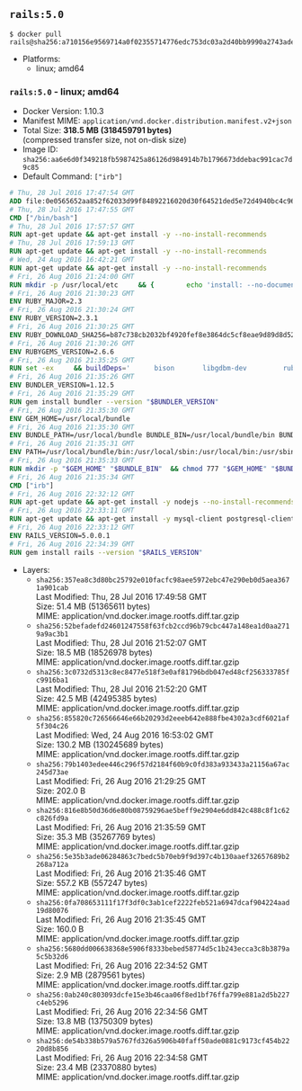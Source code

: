 ## `rails:5.0`

```console
$ docker pull rails@sha256:a710156e9569714a0f02355714776edc753dc03a2d40bb9990a2743adee26745
```

-	Platforms:
	-	linux; amd64

### `rails:5.0` - linux; amd64

-	Docker Version: 1.10.3
-	Manifest MIME: `application/vnd.docker.distribution.manifest.v2+json`
-	Total Size: **318.5 MB (318459791 bytes)**  
	(compressed transfer size, not on-disk size)
-	Image ID: `sha256:aa6e6d0f349218fb5987425a86126d984914b7b1796673ddebac991cac7d9c85`
-	Default Command: `["irb"]`

```dockerfile
# Thu, 28 Jul 2016 17:47:54 GMT
ADD file:0e0565652aa852f62033d99f84892216020d30f64521ded5e72d4940bc4c9697 in /
# Thu, 28 Jul 2016 17:47:55 GMT
CMD ["/bin/bash"]
# Thu, 28 Jul 2016 17:57:57 GMT
RUN apt-get update && apt-get install -y --no-install-recommends 		ca-certificates 		curl 		wget 	&& rm -rf /var/lib/apt/lists/*
# Thu, 28 Jul 2016 17:59:13 GMT
RUN apt-get update && apt-get install -y --no-install-recommends 		bzr 		git 		mercurial 		openssh-client 		subversion 				procps 	&& rm -rf /var/lib/apt/lists/*
# Wed, 24 Aug 2016 16:42:21 GMT
RUN apt-get update && apt-get install -y --no-install-recommends 		autoconf 		automake 		bzip2 		file 		g++ 		gcc 		imagemagick 		libbz2-dev 		libc6-dev 		libcurl4-openssl-dev 		libdb-dev 		libevent-dev 		libffi-dev 		libgeoip-dev 		libglib2.0-dev 		libjpeg-dev 		libkrb5-dev 		liblzma-dev 		libmagickcore-dev 		libmagickwand-dev 		libmysqlclient-dev 		libncurses-dev 		libpng-dev 		libpq-dev 		libreadline-dev 		libsqlite3-dev 		libssl-dev 		libtool 		libwebp-dev 		libxml2-dev 		libxslt-dev 		libyaml-dev 		make 		patch 		xz-utils 		zlib1g-dev 	&& rm -rf /var/lib/apt/lists/*
# Fri, 26 Aug 2016 21:24:00 GMT
RUN mkdir -p /usr/local/etc 	&& { 		echo 'install: --no-document'; 		echo 'update: --no-document'; 	} >> /usr/local/etc/gemrc
# Fri, 26 Aug 2016 21:30:23 GMT
ENV RUBY_MAJOR=2.3
# Fri, 26 Aug 2016 21:30:24 GMT
ENV RUBY_VERSION=2.3.1
# Fri, 26 Aug 2016 21:30:25 GMT
ENV RUBY_DOWNLOAD_SHA256=b87c738cb2032bf4920fef8e3864dc5cf8eae9d89d8d523ce0236945c5797dcd
# Fri, 26 Aug 2016 21:30:26 GMT
ENV RUBYGEMS_VERSION=2.6.6
# Fri, 26 Aug 2016 21:35:25 GMT
RUN set -ex 	&& buildDeps=' 		bison 		libgdbm-dev 		ruby 	' 	&& apt-get update 	&& apt-get install -y --no-install-recommends $buildDeps 	&& rm -rf /var/lib/apt/lists/* 	&& curl -fSL -o ruby.tar.gz "http://cache.ruby-lang.org/pub/ruby/$RUBY_MAJOR/ruby-$RUBY_VERSION.tar.gz" 	&& echo "$RUBY_DOWNLOAD_SHA256 *ruby.tar.gz" | sha256sum -c - 	&& mkdir -p /usr/src/ruby 	&& tar -xzf ruby.tar.gz -C /usr/src/ruby --strip-components=1 	&& rm ruby.tar.gz 	&& cd /usr/src/ruby 	&& { echo '#define ENABLE_PATH_CHECK 0'; echo; cat file.c; } > file.c.new && mv file.c.new file.c 	&& autoconf 	&& ./configure --disable-install-doc 	&& make -j"$(nproc)" 	&& make install 	&& apt-get purge -y --auto-remove $buildDeps 	&& gem update --system $RUBYGEMS_VERSION 	&& rm -r /usr/src/ruby
# Fri, 26 Aug 2016 21:35:26 GMT
ENV BUNDLER_VERSION=1.12.5
# Fri, 26 Aug 2016 21:35:29 GMT
RUN gem install bundler --version "$BUNDLER_VERSION"
# Fri, 26 Aug 2016 21:35:30 GMT
ENV GEM_HOME=/usr/local/bundle
# Fri, 26 Aug 2016 21:35:30 GMT
ENV BUNDLE_PATH=/usr/local/bundle BUNDLE_BIN=/usr/local/bundle/bin BUNDLE_SILENCE_ROOT_WARNING=1 BUNDLE_APP_CONFIG=/usr/local/bundle
# Fri, 26 Aug 2016 21:35:31 GMT
ENV PATH=/usr/local/bundle/bin:/usr/local/sbin:/usr/local/bin:/usr/sbin:/usr/bin:/sbin:/bin
# Fri, 26 Aug 2016 21:35:33 GMT
RUN mkdir -p "$GEM_HOME" "$BUNDLE_BIN" 	&& chmod 777 "$GEM_HOME" "$BUNDLE_BIN"
# Fri, 26 Aug 2016 21:35:34 GMT
CMD ["irb"]
# Fri, 26 Aug 2016 22:32:12 GMT
RUN apt-get update && apt-get install -y nodejs --no-install-recommends && rm -rf /var/lib/apt/lists/*
# Fri, 26 Aug 2016 22:33:11 GMT
RUN apt-get update && apt-get install -y mysql-client postgresql-client sqlite3 --no-install-recommends && rm -rf /var/lib/apt/lists/*
# Fri, 26 Aug 2016 22:33:12 GMT
ENV RAILS_VERSION=5.0.0.1
# Fri, 26 Aug 2016 22:34:39 GMT
RUN gem install rails --version "$RAILS_VERSION"
```

-	Layers:
	-	`sha256:357ea8c3d80bc25792e010facfc98aee5972ebc47e290eb0d5aea3671a901cab`  
		Last Modified: Thu, 28 Jul 2016 17:49:58 GMT  
		Size: 51.4 MB (51365611 bytes)  
		MIME: application/vnd.docker.image.rootfs.diff.tar.gzip
	-	`sha256:52befadefd24601247558f63fcb2ccd96b79cbc447a148ea1d0aa2719a9ac3b1`  
		Last Modified: Thu, 28 Jul 2016 21:52:07 GMT  
		Size: 18.5 MB (18526978 bytes)  
		MIME: application/vnd.docker.image.rootfs.diff.tar.gzip
	-	`sha256:3c0732d5313c8ec8477e518f3e0af81796bdb047ed48cf256333785fc9916ba1`  
		Last Modified: Thu, 28 Jul 2016 21:52:20 GMT  
		Size: 42.5 MB (42495385 bytes)  
		MIME: application/vnd.docker.image.rootfs.diff.tar.gzip
	-	`sha256:855820c726566646e66b20293d2eeeb642e888fbe4302a3cdf6021af5f304c26`  
		Last Modified: Wed, 24 Aug 2016 16:53:02 GMT  
		Size: 130.2 MB (130245689 bytes)  
		MIME: application/vnd.docker.image.rootfs.diff.tar.gzip
	-	`sha256:79b1403edee446c296f57d2184f60b9c0fd383a933433a21156a67ac245d73ae`  
		Last Modified: Fri, 26 Aug 2016 21:29:25 GMT  
		Size: 202.0 B  
		MIME: application/vnd.docker.image.rootfs.diff.tar.gzip
	-	`sha256:816e8b50d36d6e80b08759296ae5beff9e2904e6dd842c488c8f1c62c826fd9a`  
		Last Modified: Fri, 26 Aug 2016 21:35:59 GMT  
		Size: 35.3 MB (35267769 bytes)  
		MIME: application/vnd.docker.image.rootfs.diff.tar.gzip
	-	`sha256:5e35b3ade06284863c7bedc5b70eb9f9d397c4b130aaef32657689b2268a712a`  
		Last Modified: Fri, 26 Aug 2016 21:35:46 GMT  
		Size: 557.2 KB (557247 bytes)  
		MIME: application/vnd.docker.image.rootfs.diff.tar.gzip
	-	`sha256:0fa708653111f17f3df0c3ab1cef2222feb521a6947dcaf904224aad19d80076`  
		Last Modified: Fri, 26 Aug 2016 21:35:45 GMT  
		Size: 160.0 B  
		MIME: application/vnd.docker.image.rootfs.diff.tar.gzip
	-	`sha256:5680dd006638368e5906f8333bebed58774d5c1b243ecca3c8b3879a5c5b32d6`  
		Last Modified: Fri, 26 Aug 2016 22:34:52 GMT  
		Size: 2.9 MB (2879561 bytes)  
		MIME: application/vnd.docker.image.rootfs.diff.tar.gzip
	-	`sha256:0ab240c803093dcfe15e3b46caa06f8ed1bf76ffa799e881a2d5b227c4eb5296`  
		Last Modified: Fri, 26 Aug 2016 22:34:56 GMT  
		Size: 13.8 MB (13750309 bytes)  
		MIME: application/vnd.docker.image.rootfs.diff.tar.gzip
	-	`sha256:de54b338b579a5767fd326a5906b40faff50ade0881c9173cf454b2220d8b856`  
		Last Modified: Fri, 26 Aug 2016 22:34:58 GMT  
		Size: 23.4 MB (23370880 bytes)  
		MIME: application/vnd.docker.image.rootfs.diff.tar.gzip
